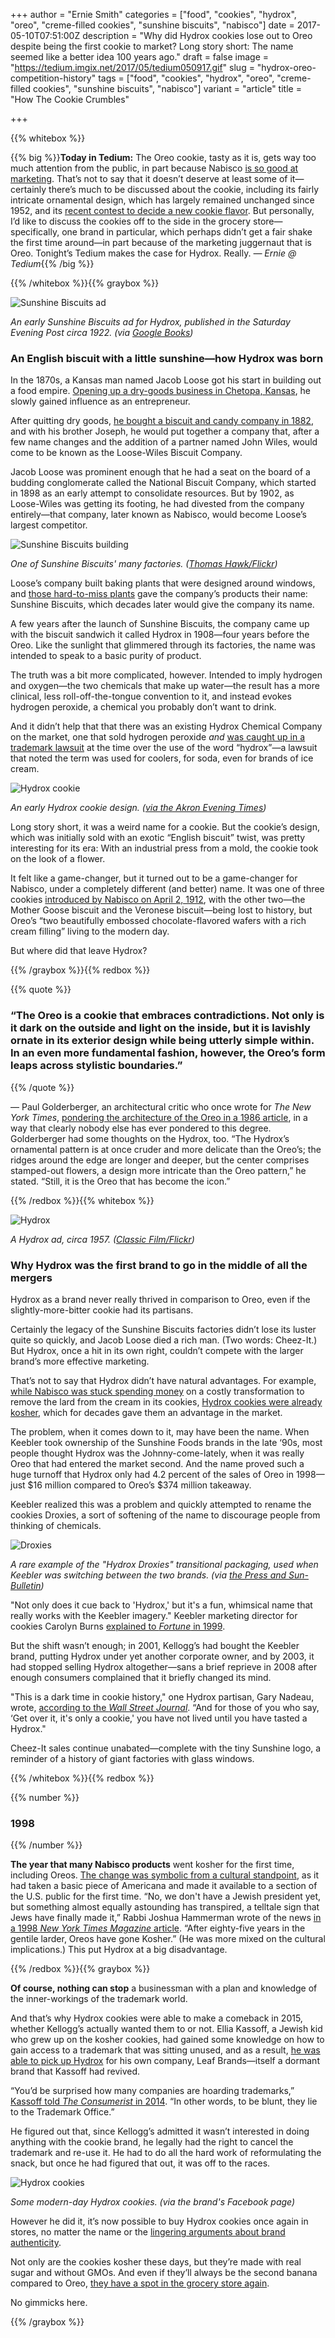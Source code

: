 +++
author = "Ernie Smith"
categories = ["food", "cookies", "hydrox", "oreo", "creme-filled cookies", "sunshine biscuits", "nabisco"]
date = 2017-05-10T07:51:00Z
description = "Why did Hydrox cookies lose out to Oreo despite being the first cookie to market? Long story short: The name seemed like a better idea 100 years ago."
draft = false
image = "https://tedium.imgix.net/2017/05/tedium050917.gif"
slug = "hydrox-oreo-competition-history"
tags = ["food", "cookies", "hydrox", "oreo", "creme-filled cookies", "sunshine biscuits", "nabisco"]
variant = "article"
title = "How The Cookie Crumbles"

+++

{{% whitebox %}}

{{% big %}}**Today in Tedium:** The Oreo cookie, tasty as it is, gets way too much attention from the public, in part because Nabisco [is so good at marketing](http://www.huffingtonpost.com/2013/02/04/oreos-super-bowl-tweet-dunk-dark_n_2615333.html). That’s not to say that it doesn’t deserve at least some of it—certainly there’s much to be discussed about the cookie, including its fairly intricate ornamental design, which has largely remained unchanged since 1952, and its [recent contest to decide a new cookie flavor](https://www.usatoday.com/story/money/nation-now/2017/05/09/new-oreo-flavor/313895001/). But personally, I’d like to discuss the cookies off to the side in the grocery store—specifically, one brand in particular, which perhaps didn’t get a fair shake the first time around—in part because of the marketing juggernaut that is Oreo. Tonight’s Tedium makes the case for Hydrox. Really. *— Ernie @ Tedium*{{% /big %}}

{{% /whitebox %}}{{% graybox %}}

![Sunshine Biscuits ad](https://tedium.imgix.net/2017/05/0509_sunshine.jpg)

*An early Sunshine Biscuits ad for Hydrox, published in the Saturday Evening Post circa 1922. (via [Google Books](https://books.google.com/books?id=WSckAQAAMAAJ&pg=RA9-PA53))*

### An English biscuit with a little sunshine—how Hydrox was born

In the 1870s, a Kansas man named Jacob Loose got his start in building out a food empire. [Opening up a dry-goods business in Chetopa, Kansas](http://www.mymcpl.org/blog/who-jacob-l-loose), he slowly gained influence as an entrepreneur.

After quitting dry goods, [he bought a biscuit and candy company in 1882](https://books.google.com/books?id=a5R2CQAAQBAJ&pg=PT62), and with his brother Joseph, he would put together a company that, after a few name changes and the addition of a partner named John Wiles, would come to be known as the Loose-Wiles Biscuit Company. 

Jacob Loose was prominent enough that he had a seat on the board of a budding conglomerate called the National Biscuit Company, which started in 1898 as an early attempt to consolidate resources. But by 1902, as Loose-Wiles was getting its footing, he had divested from the company entirely—that company, later known as Nabisco, would become Loose’s largest competitor.

![Sunshine Biscuits building](https://tedium.imgix.net/2017/06/0509_sunshine2.jpg)

*One of Sunshine Biscuits' many factories. ([Thomas Hawk/Flickr](https://www.flickr.com/photos/thomashawk/5100440351/))*

Loose’s company built baking plants that were designed around windows, and [those hard-to-miss plants](http://www.astorialic.org/topics/industry/sunshine.shtml) gave the company’s products their name: Sunshine Biscuits, which decades later would give the company its name.

A few years after the launch of Sunshine Biscuits, the company came up with the biscuit sandwich it called Hydrox in 1908—four years before the Oreo. Like the sunlight that glimmered through its factories, the name was intended to speak to a basic purity of product. 

The truth was a bit more complicated, however. Intended to imply hydrogen and oxygen—the two chemicals that make up water—the result has a more clinical, less roll-off-the-tongue convention to it, and instead evokes hydrogen peroxide, a chemical you probably don’t want to drink.

And it didn’t help that that there was an existing Hydrox Chemical Company on the market, one that sold hydrogen peroxide *and* [was caught up in a trademark lawsuit](https://books.google.com/books?id=cVWQAAAAMAAJ&pg=PA722) at the time over the use of the word “hydrox”—a lawsuit that noted the term was used for coolers, for soda, even for brands of ice cream.

![Hydrox cookie](https://tedium.imgix.net/2017/05/0509_hydrox.jpg)

*An early Hydrox cookie design. ([via the Akron Evening Times](https://www.newspapers.com/clip/10887393/hydrox_ad/))*

Long story short, it was a weird name for a cookie. But the cookie’s design, which was initially sold with an exotic “English biscuit” twist, was pretty interesting for its era: With an industrial press from a mold, the cookie took on the look of a flower.

It felt like a game-changer, but it turned out to be a game-changer for Nabisco, under a completely different (and better) name. It was one of three cookies [introduced by Nabisco on April 2, 1912](https://books.google.com/books?id=l_EicXGkLOYC&pg=PA147), with the other two—the Mother Goose biscuit and the Veronese biscuit—being lost to history, but Oreo’s “two beautifully embossed chocolate-flavored wafers with a rich cream filling” living to the modern day.

But where did that leave Hydrox?

{{% /graybox %}}{{% redbox %}}

{{% quote %}}
### “The Oreo is a cookie that embraces contradictions. Not only is it dark on the outside and light on the inside, but it is lavishly ornate in its exterior design while being utterly simple within. In an even more fundamental fashion, however, the Oreo’s form leaps across stylistic boundaries.”
{{% /quote %}}

— Paul Golderberger, an architectural critic who once wrote for *The New York Times*, [pondering the architecture of the Oreo in a 1986 article](http://www.nytimes.com/1986/06/04/garden/oreo-at-75-the-world-s-favorite-cookie-machine-imagery-homey-decoration.html), in a way that clearly nobody else has ever pondered to this degree. Golderberger had some thoughts on the Hydrox, too. “The Hydrox’s ornamental pattern is at once cruder and more delicate than the Oreo’s; the ridges around the edge are longer and deeper, but the center comprises stamped-out flowers, a design more intricate than the Oreo pattern,” he stated. “Still, it is the Oreo that has become the icon.”

{{% /redbox %}}{{% whitebox %}}

![Hydrox](https://tedium.imgix.net/2017/05/0509_hydrox3.jpg)

*A Hydrox ad, circa 1957. ([Classic Film/Flickr](https://www.flickr.com/photos/29069717@N02/10352172253/))*

### Why Hydrox was the first brand to go in the middle of all the mergers

Hydrox as a brand never really thrived in comparison to Oreo, even if the slightly-more-bitter cookie had its partisans.

Certainly the legacy of the Sunshine Biscuits factories didn’t lose its luster quite so quickly, and Jacob Loose died a rich man. (Two words: Cheez-It.) But Hydrox, once a hit in its own right, couldn’t compete with the larger brand’s more effective marketing.

That’s not to say that Hydrox didn’t have natural advantages. For example, [while Nabisco was stuck spending money](http://www.news.cornell.edu/stories/2008/02/getting-lard-out-koshering-oreo-cookie) on a costly transformation to remove the lard from the cream in its cookies, [Hydrox cookies were already kosher](http://www.tabletmag.com/jewish-life-and-religion/81812/unholy-wafer), which for decades gave them an advantage in the market.

The problem, when it comes down to it, may have been the name. When Keebler took ownership of the Sunshine Foods brands in the late ‘90s, most people thought Hydrox was the Johnny-come-lately, when it was really Oreo that had entered the market second. And the name proved such a huge turnoff that Hydrox only had 4.2 percent of the sales of Oreo in 1998—just $16 million compared to Oreo’s $374 million takeaway.

Keebler realized this was a problem and quickly attempted to rename the cookies Droxies, a sort of softening of the name to discourage people from thinking of chemicals.

![Droxies](https://tedium.imgix.net/2017/05/0509_droxies.jpg)

*A rare example of the "Hydrox Droxies" transitional packaging, used when Keebler was switching between the two brands. (via [the Press and Sun-Bulletin](https://www.newspapers.com/clip/10891910/hydrox_droxies/))*

"Not only does it cue back to 'Hydrox,' but it's a fun, whimsical name that really works with the Keebler imagery." Keebler marketing director for cookies Carolyn Burns [explained to *Fortune* in 1999](http://archive.fortune.com/magazines/fortune/fortune_archive/1999/03/15/256478/index.htm).

But the shift wasn’t enough; in 2001, Kellogg’s had bought the Keebler brand, putting Hydrox under yet another corporate owner, and by 2003, it had stopped selling Hydrox altogether—sans a brief reprieve in 2008 after enough consumers complained that it briefly changed its mind.

"This is a dark time in cookie history," one Hydrox partisan, Gary Nadeau, wrote, [according to the *Wall Street Journal*](https://www.wsj.com/articles/SB120069573721101481). “And for those of you who say, ‘Get over it, it's only a cookie,' you have not lived until you have tasted a Hydrox."

Cheez-It sales continue unabated—complete with the tiny Sunshine logo, a reminder of a history of giant factories with glass windows.

{{% /whitebox %}}{{% redbox %}}

{{% number %}}
### 1998
{{% /number %}}

**The year that many Nabisco products** went kosher for the first time, including Oreos. [The change was symbolic from a cultural standpoint](http://forward.com/food/152558/cookie-chronicles-oreos-and-jewish-identity/), as it had taken a basic piece of Americana and made it available to a section of the U.S. public for the first time. “No, we don't have a Jewish president yet, but something almost equally astounding has transpired, a telltale sign that Jews have finally made it,” Rabbi Joshua Hammerman wrote of the news [in a 1998 *New York Times Magazine* article](http://joshuahammerman.blogspot.com/2008/03/forbidden-oreo-new-york-times-magazaine.html). “After eighty-five years in the gentile larder, Oreos have gone Kosher.” (He was more mixed on the cultural implications.) This put Hydrox at a big disadvantage.

{{% /redbox %}}{{% graybox %}}

**Of course, nothing can stop** a businessman with a plan and knowledge of the inner-workings of the trademark world.

And that’s why Hydrox cookies were able to make a comeback in 2015, whether Kellogg’s actually wanted them to or not. Ellia Kassoff, a Jewish kid who grew up on the kosher cookies, had gained some knowledge on how to gain access to a trademark that was sitting unused, and as a result, [he was able to pick up Hydrox](http://www.npr.org/2015/09/23/442761531/one-mans-mission-to-bring-back-hydrox-cookies) for his own company, Leaf Brands—itself a dormant brand that Kassoff had revived.

“You’d be surprised how many companies are hoarding trademarks,” [Kassoff told *The Consumerist* in 2014](https://consumerist.com/2014/06/14/the-mad-genius-behind-the-rebirth-of-hydrox-astro-pops-and-maybe-marshall-fields/). “In other words, to be blunt, they lie to the Trademark Office.”

He figured out that, since Kellogg’s admitted it wasn’t interested in doing anything with the cookie brand, he legally had the right to cancel the trademark and re-use it. He had to do all the hard work of reformulating the snack, but once he had figured that out, it was off to the races.

![Hydrox cookies](https://tedium.imgix.net/2017/05/0509_hydrox2.jpg)

*Some modern-day Hydrox cookies. (via the brand's Facebook page)*

However he did it, it’s now possible to buy Hydrox cookies once again in stores, no matter the name or the [lingering arguments about brand authenticity](https://books.google.com/books?id=GMeeBAAAQBAJ&pg=PA26).

Not only are the cookies kosher these days, but they’re made with real sugar and without GMOs. And even if they’ll always be the second banana compared to Oreo, [they have a spot in the grocery store again](http://amzn.to/2qR2vdy).

No gimmicks here.

{{% /graybox %}}